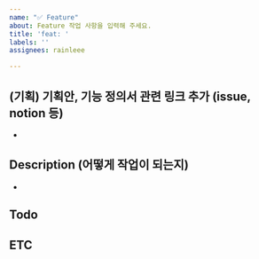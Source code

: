```yaml
---
name: "✅ Feature"
about: Feature 작업 사항을 입력해 주세요.
title: 'feat: '
labels: ''
assignees: rainleee

---
```


## (기획) 기획안, 기능 정의서 관련 링크 추가 (issue, notion 등)
- [](url)

## Description (어떻게 작업이 되는지)
<!-- 설명을 작성해 주세요. -->
- 

## Todo

## ETC
<!-- 기타 사항이 있다면 작성해 주세요 -->

